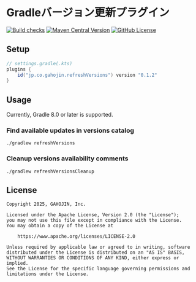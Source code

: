 # Gradleバージョン更新プラグイン

[![Build checks](https://github.com/gahojin/refresh-versions-plugin/actions/workflows/build.yml/badge.svg)](https://github.com/gahojin/refresh-versions-plugin/actions/workflows/build.yml)
[![Maven Central Version](https://img.shields.io/maven-central/v/jp.co.gahojin.refreshVersions/jp.co.gahojin.refreshVersions.gradle.plugin)](https://central.sonatype.com/artifact/jp.co.gahojin.refreshVersions/jp.co.gahojin.refreshVersions.gradle.plugin)
[![GitHub License](https://img.shields.io/github/license/gahojin/refresh-versions-plugin)](LICENSE)

## Setup

```groovy
// settings.gradle(.kts)
plugins {
    id("jp.co.gahojin.refreshVersions") version "0.1.2"
}
```

## Usage

Currently, Gradle 8.0 or later is supported.

### Find available updates in versions catalog

```shell
./gradlew refreshVersions
```

### Cleanup versions availability comments

```shell
./gradlew refreshVersionsCleanup
```

## License

```
Copyright 2025, GAHOJIN, Inc.

Licensed under the Apache License, Version 2.0 (the "License");
you may not use this file except in compliance with the License.
You may obtain a copy of the License at

    https://www.apache.org/licenses/LICENSE-2.0

Unless required by applicable law or agreed to in writing, software
distributed under the License is distributed on an "AS IS" BASIS,
WITHOUT WARRANTIES OR CONDITIONS OF ANY KIND, either express or implied.
See the License for the specific language governing permissions and
limitations under the License.
```

